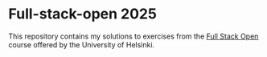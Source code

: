 # Full-stack-open 2025

This repository contains my solutions to exercises from the [Full Stack Open](https://fullstackopen.com/) course offered by the University of Helsinki.

